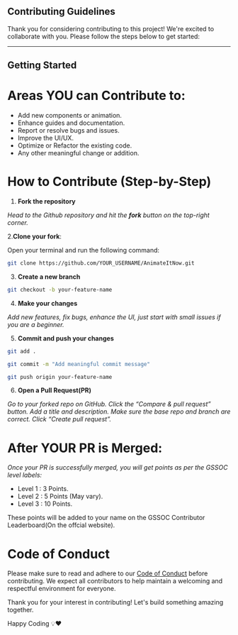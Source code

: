 ## Contributing Guidelines
Thank you for considering contributing to this project! We're excited to collaborate with you. Please follow the steps below to get started:

---

## Getting Started

# Areas YOU can Contribute to:

- Add new components or animation.
- Enhance guides and documentation.
- Report or resolve bugs and issues.
- Improve the UI/UX.
- Optimize or Refactor the existing code.
- Any other meaningful change or addition.

# How to Contribute (Step-by-Step)

1. **Fork the repository**

_Head to the Github repository and hit the **fork** button on the top-right corner._


2.**Clone your fork**:

Open your terminal and run the following command:

```bash
git clone https://github.com/YOUR_USERNAME/AnimateItNow.git 
```


3. **Create a new branch**

```bash
git checkout -b your-feature-name
```


4. **Make your changes**

_Add new features, fix bugs, enhance the UI, just start with small issues if you are a beginner._


5. **Commit and push your changes**

```bash
git add .

git commit -m "Add meaningful commit message"

git push origin your-feature-name
```


6. **Open a Pull Request(PR)**

_Go to your forked repo on GitHub._
_Click the “Compare & pull request” button._
_Add a title and description._
_Make sure the base repo and branch are correct._
_Click “Create pull request”._



# After YOUR PR is Merged:

_Once your PR is successfully merged, you will get points as per the GSSOC level labels:_

- Level 1 : 3 Points.
- Level 2 : 5 Points (May vary).
- Level 3 : 10 Points.

These points will be added to your name on the GSSOC Contributor Leaderboard(On the offcial website).


# Code of Conduct

Please make sure to read and adhere to our [Code of Conduct](CODE_OF_CONDUCT.md) before contributing. We expect all contributors to help maintain a welcoming and respectful environment for everyone.

Thank you for your interest in contributing! Let's build something amazing together.

Happy Coding 💡❤️





